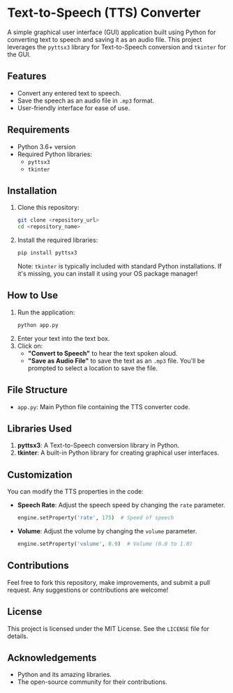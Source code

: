 # Text-to-Speech (TTS) Converter

A simple graphical user interface (GUI) application built using Python for converting text to speech and saving it as an audio file. This project leverages the `pyttsx3` library for Text-to-Speech conversion and `tkinter` for the GUI.

## Features
- Convert any entered text to speech.
- Save the speech as an audio file in `.mp3` format.
- User-friendly interface for ease of use.

## Requirements
- Python 3.6+ version
- Required Python libraries:
  - `pyttsx3`
  - `tkinter`

## Installation
1. Clone this repository:
   ```bash
   git clone <repository_url>
   cd <repository_name>
   ```
2. Install the required libraries:
   ```bash
   pip install pyttsx3
   ```
   Note: `tkinter` is typically included with standard Python installations. If it's missing, you can install it using your OS package manager!

## How to Use
1. Run the application:
   ```bash
   python app.py
   ```
2. Enter your text into the text box.
3. Click on:
   - **"Convert to Speech"** to hear the text spoken aloud.
   - **"Save as Audio File"** to save the text as an `.mp3` file. You'll be prompted to select a location to save the file.

## File Structure
- `app.py`: Main Python file containing the TTS converter code.

## Libraries Used
1. **pyttsx3**: A Text-to-Speech conversion library in Python.
2. **tkinter**: A built-in Python library for creating graphical user interfaces.

## Customization
You can modify the TTS properties in the code:
- **Speech Rate**: Adjust the speech speed by changing the `rate` parameter.
  ```python
  engine.setProperty('rate', 175)  # Speed of speech
  ```
- **Volume**: Adjust the volume by changing the `volume` parameter.
  ```python
  engine.setProperty('volume', 0.9)  # Volume (0.0 to 1.0)
  ```


## Contributions
Feel free to fork this repository, make improvements, and submit a pull request. Any suggestions or contributions are welcome!

## License
This project is licensed under the MIT License. See the `LICENSE` file for details.

## Acknowledgements
- Python and its amazing libraries.
- The open-source community for their contributions.


